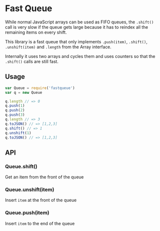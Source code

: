 # Fast Queue

While normal JavaScript arrays can be used as FIFO queues, the `.shift()` call is very slow if the queue gets large because it has to reindex all the remaining items on every shift.

This library is a fast queue that only implements `.push(item)`, `.shift()`, `.unshift(item)` and `.length` from the Array interface.

Internally it uses two arrays and cycles them and uses counters so that the `.shift()` calls are still fast.

## Usage

```js
var Queue = require('fastqueue')
var q = new Queue

q.length // => 0
q.push(1)
q.push(2)
q.push(3)
q.length // => 3
q.toJSON() // => [1,2,3]
q.shift() // => 1
q.unshift(1)
q.toJSON() // => [1,2,3]
```

## API

### Queue.shift()

  Get an item from the front of the queue

### Queue.unshift(item)

  Insert `item` at the front of the queue

### Queue.push(item)

  Insert `item` to the end of the queue
